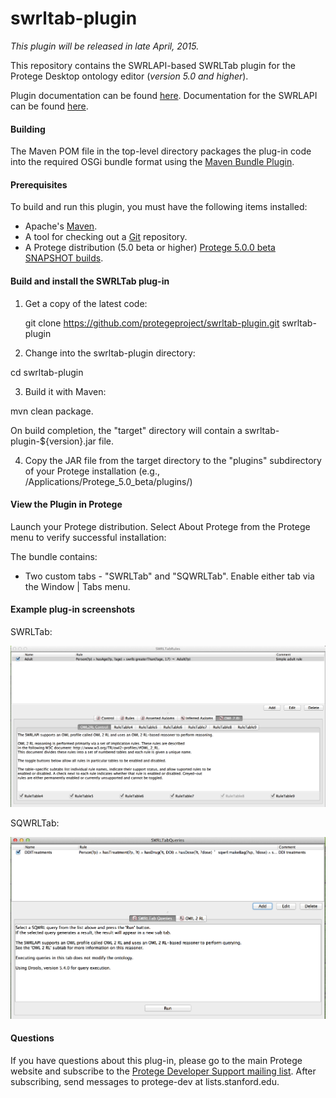 # swrltab-plugin

*This plugin will be released in late April, 2015.*

This repository contains the SWRLAPI-based SWRLTab plugin for the Protege Desktop ontology 
editor (*version 5.0 and higher*). 

Plugin documentation can be found [here](https://github.com/protegeproject/swrltab-plugin/wiki).
Documentation for the SWRLAPI can be found [here](https://github.com/protegeproject/swrlapi/wiki).

#### Building

The Maven POM file in the top-level directory packages the plug-in code into the required OSGi bundle format 
using the [Maven Bundle Plugin](http://felix.apache.org/site/apache-felix-maven-bundle-plugin-bnd.html).

#### Prerequisites

To build and run this plugin, you must have the following items installed:

+ Apache's [Maven](http://maven.apache.org/index.html).
+ A tool for checking out a [Git](http://git-scm.com/) repository.
+ A Protege distribution (5.0 beta or higher)  [Protege 5.0.0 beta SNAPSHOT builds](http://protege.stanford.edu/download/protege/5.0/snapshots/).

#### Build and install the SWRLTab plug-in

1. Get a copy of the latest code:

   git clone https://github.com/protegeproject/swrltab-plugin.git swrltab-plugin
    
2. Change into the swrltab-plugin directory:

  cd swrltab-plugin

3. Build it with Maven:

  mvn clean package.  

On build completion, the "target" directory will contain a swrltab-plugin-${version}.jar file.

4. Copy the JAR file from the target directory to the "plugins" subdirectory of your Protege installation (e.g.,
/Applications/Protege_5.0_beta/plugins/)
 
#### View the Plugin in Protege

Launch your Protege distribution. Select About Protege from the Protege menu to verify successful installation:

The  bundle contains:

+ Two custom tabs - "SWRLTab" and "SQWRLTab". Enable either tab via the Window | Tabs menu.
 
#### Example plug-in screenshots

SWRLTab:

![SWRLTab](/img/SWRLTab.png?raw=true "SWRLTab")

SQWRLTab:

![SQWRLTab](/img/SQWRLTab.png?raw=true "SQWRLTab")

#### Questions

If you have questions about this plug-in, please go to the main
Protege website and subscribe to the [Protege Developer Support
mailing list](http://protege.stanford.edu/support.php#mailingListSupport).
After subscribing, send messages to protege-dev at lists.stanford.edu.


